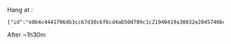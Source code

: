 Hang at :
```
{"id":"e0b4c4441706db3cc67d30c6f6cd4ab50d709c1c21940419a30032e2045740bc","slot":39032458,"height":6192761}
```
After ~1h30m
